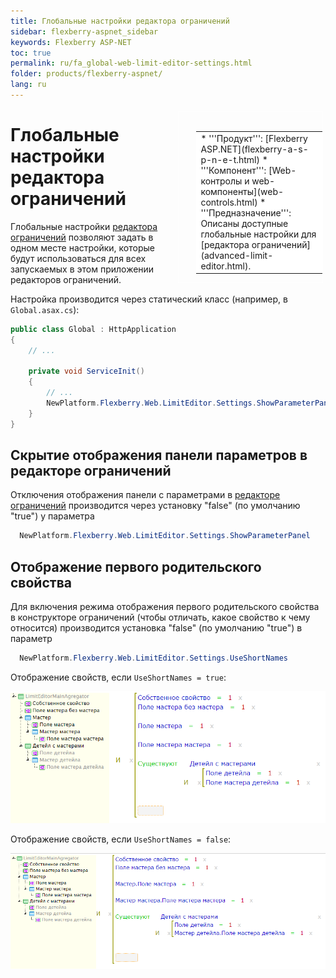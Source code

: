 ```yaml
---
title: Глобальные настройки редактора ограничений
sidebar: flexberry-aspnet_sidebar
keywords: Flexberry ASP-NET
toc: true
permalink: ru/fa_global-web-limit-editor-settings.html
folder: products/flexberry-aspnet/
lang: ru
---
```


<div style="margin:5px; padding-left:28px; float:right; width:40%; outline:1px solid white;">
<br>
<table border="0" width="100%" bgcolor="#6495ED">
<tbody><tr><td bgcolor="#FFFFFF">
* '''Продукт''': [Flexberry ASP.NET](flexberry-a-s-p-n-e-t.html)
* '''Компонент''': [Web-контролы и web-компоненты](web-controls.html)
* '''Предназначение''': Описаны доступные глобальные настройки для [редактора ограничений](advanced-limit-editor.html).
</td>
</tr></tbody></table></a>
</div>

# Глобальные настройки редактора ограничений
Глобальные настройки [редактора ограничений](advanced-limit-editor.html) позволяют задать в одном месте настройки, которые будут использоваться для всех запускаемых в этом приложении редакторов ограничений.

Настройка производится через статический класс (например, в `Global.asax.cs`):
```cs
public class Global : HttpApplication
{
	// ...
	
	private void ServiceInit()
	{
		// ...
		NewPlatform.Flexberry.Web.LimitEditor.Settings.ShowParameterPanel = true;
	}
}
```
## Скрытие отображения панели параметров в редакторе ограничений
Отключения отображения панели с параметрами в [редакторе ограничений](advanced-limit-editor.html) производится через установку "false" (по умолчанию "true") у параметра
```cs
  NewPlatform.Flexberry.Web.LimitEditor.Settings.ShowParameterPanel
```

## Отображение первого родительского свойства
Для включения режима отображения первого родительского свойства в конструкторе ограничений (чтобы отличать, какое свойство к чему относится) производится установка "false" (по умолчанию "true") в параметр
```cs
  NewPlatform.Flexberry.Web.LimitEditor.Settings.UseShortNames
```

Отображение свойств, если `UseShortNames = true`:

![](/images/pages/img/page/GlobalWebLimitEditorSettings/UseShortNames.png)

Отображение свойств, если `UseShortNames = false`:

![](/images/pages/img/page/GlobalWebLimitEditorSettings/NotUseShortNames.png)
